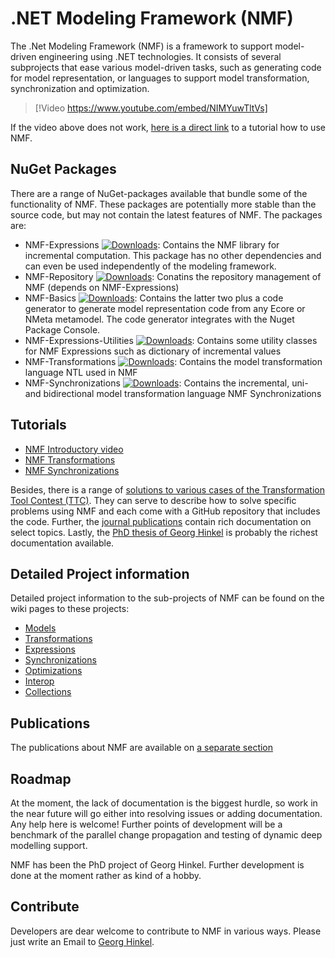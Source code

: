 # .NET Modeling Framework (NMF)

The .Net Modeling Framework (NMF) is a framework to support model-driven engineering using .NET technologies. It consists of several subprojects that ease various model-driven tasks, such as generating code for model representation, or languages to support model transformation, synchronization and optimization.

> [!Video https://www.youtube.com/embed/NIMYuwTltVs]

If the video above does not work, [here is a direct link](https://www.youtube.com/watch?v=NIMYuwTltVs&feature=youtu.be) to a tutorial how to use NMF.

## NuGet Packages

There are a range of NuGet-packages available that bundle some of the functionality of NMF. These packages are potentially more stable than the source code, but may not contain the latest features of NMF.
The packages are:
* NMF-Expressions [![Downloads](https://img.shields.io/nuget/dt/NMF-Expressions.svg)](https://www.nuget.org/packages/NMF-Expressions/): Contains the NMF library for incremental computation. This package has no other dependencies and can even be used independently of the modeling framework.
* NMF-Repository [![Downloads](https://img.shields.io/nuget/dt/NMF-Repository.svg)](https://www.nuget.org/packages/NMF-Repository/): Conatins the repository management of NMF (depends on NMF-Expressions)
* NMF-Basics [![Downloads](https://img.shields.io/nuget/dt/NMF-Basics.svg)](https://www.nuget.org/packages/NMF-Basics/): Contains the latter two plus a code generator to generate model representation code from any Ecore or NMeta metamodel. The code generator integrates with the Nuget Package Console.
* NMF-Expressions-Utilities [![Downloads](https://img.shields.io/nuget/dt/NMF-Expressions-Utilities.svg)](https://www.nuget.org/packages/NMF-Expressions-Utilities/): Contains some utility classes for NMF Expressions such as dictionary of incremental values
* NMF-Transformations [![Downloads](https://img.shields.io/nuget/dt/NMF-Transformations.svg)](https://www.nuget.org/packages/NMF-Transformations/): Contains the model transformation language NTL used in NMF
* NMF-Synchronizations [![Downloads](	https://img.shields.io/nuget/dt/NMF-Synchronizations.svg)](https://www.nuget.org/packages/NMF-Synchronizations/): Contains the incremental, uni- and bidirectional model transformation language NMF Synchronizations

## Tutorials

* [NMF Introductory video](https://www.youtube.com/watch?v=NIMYuwTltVs&feature=youtu.be)
* [NMF Transformations](transformations/TransformationTutorials.md)
* [NMF Synchronizations](synchronizations/SynchronizationTutorials.md)

Besides, there is a range of [solutions to various cases of the Transformation Tool Contest (TTC)](publications/ttc.md). They can serve to describe how to solve specific problems using NMF and each come with a GitHub repository that includes the code.
Further, the [journal publications](publications/article.md) contain rich documentation on select topics. Lastly, the [PhD thesis of Georg Hinkel](https://dx.doi.org/10.5445/IR/1000084464) is probably the richest documentation available.

## Detailed Project information

Detailed project information to the sub-projects of NMF can be found on the wiki pages to these projects:

* [Models](models/index.md)
* [Transformations](transformations/index.md)
* [Expressions](expressions/index.md)
* [Synchronizations](synchronizations/index.md)
* [Optimizations](optimizations/index.md)
* [Interop](interop/index.md)
* [Collections](collections/index.md)

## Publications

The publications about NMF are available on [a separate section](publications/index.md)

## Roadmap

At the moment, the lack of documentation is the biggest hurdle, so work in the near future will go either into resolving issues or adding documentation. Any help here is welcome! Further points of development will be a benchmark of the parallel change propagation and testing of dynamic deep modelling support.

NMF has been the PhD project of Georg Hinkel. Further development is done at the moment rather as kind of a hobby.

## Contribute

Developers are dear welcome to contribute to NMF in various ways. Please just write an Email to [Georg Hinkel](mailto:georg.hinkel@hs-rm.de).